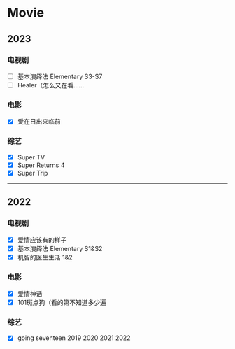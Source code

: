 # Movie 

## 2023
### 电视剧<!-- {docsify-ignore} -->
- [ ] 基本演绎法 Elementary S3-S7
- [ ] Healer（怎么又在看……

### 电影<!-- {docsify-ignore} -->
- [x] 爱在日出来临前

### 综艺<!-- {docsify-ignore} -->
- [x] Super TV
- [x] Super Returns 4
- [x] Super Trip

---

## 2022
### 电视剧<!-- {docsify-ignore} -->
- [x] 爱情应该有的样子
- [x] 基本演绎法 Elementary S1&S2
- [x] 机智的医生生活 1&2

### 电影<!-- {docsify-ignore} -->
- [x] 爱情神话
- [x] 101斑点狗（看的第不知道多少遍

### 综艺<!-- {docsify-ignore} -->
- [x] going seventeen 2019 2020 2021 2022

